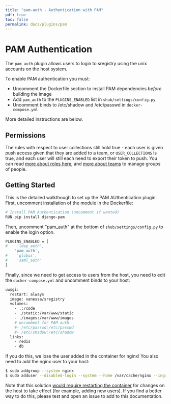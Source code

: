 ```yaml
---
title: "pam-auth - Authentication with PAM"
pdf: true
toc: false
permalink: docs/plugins/pam
---
```


# PAM Authentication

The `pam_auth` plugin allows users to login to sregistry using the unix accounts on 
the host system.

To enable PAM authentication you must:

  * Uncomment the Dockerfile section to install PAM dependencies *before* building the image
  * Add `pam_auth` to the `PLUGINS_ENABLED` list in `shub/settings/config.py`
  * Uncomment binds to /etc/shadow and /etc/passwd in `docker-compose.yml`

More detailed instructions are below.

## Permissions

The rules with respect to user collections still hold true - each user is given
push access given that they are added to a team, or `USER_COLLECTIONS` is true,
and each user will still each need to export their token to push.  You can read [more about roles here](https://singularityhub.github.io/sregistry/setup-roles), and [more about teams](https://singularityhub.github.io/sregistry/setup-teams) to manage groups of people.


## Getting Started

This is the detailed walkthough to set up the PAM AUthentication plugin. 
First, uncomment installation of the module in the Dockerfile:

```bash
# Install PAM Authentication (uncomment if wanted)
RUN pip install django-pam
```

Then, uncomment "pam_auth" at the bottom of `shub/settings/config.py` to 
enable the login option.

```bash
PLUGINS_ENABLED = [
#    'ldap_auth',
    'pam_auth',
#    'globus',
#    'saml_auth'
]
```

Finally, since we need to get access to users from the host,
you need to edit the `docker-compose.yml` and uncomment binds to your host:

```bash
uwsgi:
  restart: always
  image: vanessa/sregistry
  volumes:
    - .:/code
    - ./static:/var/www/static
    - ./images:/var/www/images
    # uncomment for PAM auth
    #- /etc/passwd:/etc/passwd 
    #- /etc/shadow:/etc/shadow
  links:
    - redis
    - db
```

If you do this, we lose the user added in the container for nginx! 
You also need to add the nginx user to your host:

```bash
$ sudo addgroup --system nginx
$ sudo adduser --disabled-login --system --home /var/cache/nginx --ingroup nginx nginx
```

Note that this solution [would require restarting the container](https://github.com/jupyterhub/jupyterhub/issues/535) for changes on the host to take effect (for example,
adding new users). If you find a better way to do this, please test and open an issue to add to this documentation.
